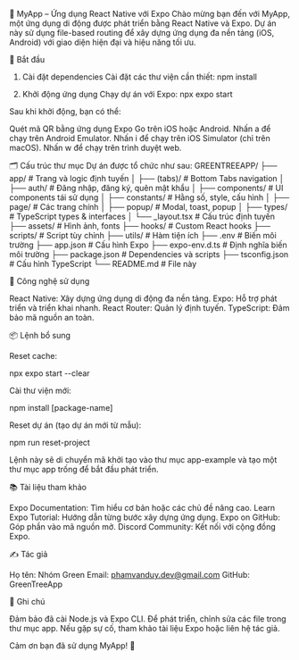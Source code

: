 📱 MyApp – Ứng dụng React Native với Expo
Chào mừng bạn đến với MyApp, một ứng dụng di động được phát triển bằng React Native và Expo. Dự án này sử dụng file-based routing để xây dựng ứng dụng đa nền tảng (iOS, Android) với giao diện hiện đại và hiệu năng tối ưu.

🚀 Bắt đầu
1. Cài đặt dependencies
Cài đặt các thư viện cần thiết:
npm install

2. Khởi động ứng dụng
Chạy dự án với Expo:
npx expo start

Sau khi khởi động, bạn có thể:

Quét mã QR bằng ứng dụng Expo Go trên iOS hoặc Android.
Nhấn a để chạy trên Android Emulator.
Nhấn i để chạy trên iOS Simulator (chỉ trên macOS).
Nhấn w để chạy trên trình duyệt web.


🗂 Cấu trúc thư mục
Dự án được tổ chức như sau:
GREENTREEAPP/
├── app/                    # Trang và logic định tuyến
│   ├── (tabs)/             # Bottom Tabs navigation
│   ├── auth/               # Đăng nhập, đăng ký, quên mật khẩu
│   ├── components/         # UI components tái sử dụng
│   ├── constants/          # Hằng số, style, cấu hình
│   ├── page/               # Các trang chính
│   ├── popup/              # Modal, toast, popup
│   ├── types/              # TypeScript types & interfaces
│   └── _layout.tsx         # Cấu trúc định tuyến
├── assets/                 # Hình ảnh, fonts
├── hooks/                  # Custom React hooks
├── scripts/                # Script tùy chỉnh
├── utils/                  # Hàm tiện ích
├── .env                    # Biến môi trường
├── app.json                # Cấu hình Expo
├── expo-env.d.ts           # Định nghĩa biến môi trường
├── package.json            # Dependencies và scripts
├── tsconfig.json           # Cấu hình TypeScript
└── README.md               # File này


🧱 Công nghệ sử dụng

React Native: Xây dựng ứng dụng di động đa nền tảng.
Expo: Hỗ trợ phát triển và triển khai nhanh.
React Router: Quản lý định tuyến.
TypeScript: Đảm bảo mã nguồn an toàn.


📦 Lệnh bổ sung

Reset cache:

npx expo start --clear


Cài thư viện mới:

npm install [package-name]


Reset dự án (tạo dự án mới từ mẫu):

npm run reset-project

Lệnh này sẽ di chuyển mã khởi tạo vào thư mục app-example và tạo một thư mục app trống để bắt đầu phát triển.

📚 Tài liệu tham khảo

Expo Documentation: Tìm hiểu cơ bản hoặc các chủ đề nâng cao.
Learn Expo Tutorial: Hướng dẫn từng bước xây dựng ứng dụng.
Expo on GitHub: Góp phần vào mã nguồn mở.
Discord Community: Kết nối với cộng đồng Expo.


✍️ Tác giả

Họ tên: Nhóm Green
Email: phamvanduy.dev@gmail.com
GitHub: GreenTreeApp


📝 Ghi chú

Đảm bảo đã cài Node.js và Expo CLI.
Để phát triển, chỉnh sửa các file trong thư mục app.
Nếu gặp sự cố, tham khảo tài liệu Expo hoặc liên hệ tác giả.

Cảm ơn bạn đã sử dụng MyApp! 🎉
